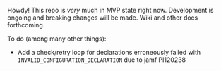 Howdy! This repo is _very_ much in MVP state right now. Development is ongoing and breaking changes will be made. Wiki and other docs forthcoming.

To do (among many other things):
- Add a check/retry loop for declarations erroneously failed with `INVALID_CONFIGURATION_DECLARATION` due to jamf PI120238

